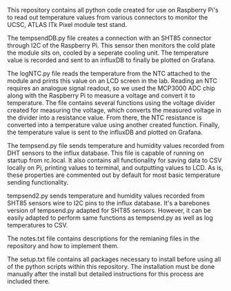 This repository contains all python code created for use on Raspberry Pi's to read out temperature values from various connectors to monitor the UCSC, ATLAS ITk Pixel module test stand. 

The tempsendDB.py file creates a connection with an SHT85 connector through I2C of the Raspberry Pi. This sensor then monitors the cold plate the module sits on, cooled by a seperate cooling unit. The temperature value is recorded and sent to an influxDB to finally be plotted on Grafana.

The logNTC.py file reads the temperature from the NTC attached to the module and prints this value on an LCD screen in the lab. Reading an NTC requires an analogue signal readout, so we used the MCP3000 ADC chip along with the Raspberry Pi to measure a voltage and convert it to temperature. The file contains several functions using the voltage divider created for measuring the voltage, which converts the measured voltage in the divider into a resistance value. From there, the NTC resistance is converted into a temperature value using another created function. Finally, the temperature value is sent to the influxDB and plotted on Grafana. 

The tempsend.py file sends temperature and humidity values recorded from DHT sensors to the influx database. This file is capable of running on startup from rc.local. It also contains all functionality for saving data to CSV locally on Pi, printing values to terminal, and outputting values to LCD. As is, these properties are commented out by default for most basic temperature sending functionality. 

tempsend2.py sends temperature and humidity values recorded from SHT85 sensors wire to I2C pins to the influx database. It's a barebones version of tempsend.py adapted for SHT85 sensors. However, it can be easily adapted to perform same functions as tempsend.py as well as log temperatures to CSV. 

The notes.txt file contains descriptions for the remianing files in the repository and how to implement them.

The setup.txt file contains all packages necessary to install before using all of the python scripts within this repository. The installation must be done manually after the install but detailed instructions for this process are included there. 
